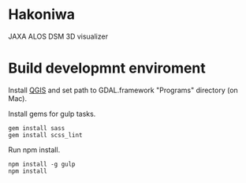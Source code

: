 # Hakoniwa

JAXA ALOS DSM 3D visualizer

# Build developmnt enviroment

Install [QGIS](http://www.qgis.org/) and set path to GDAL.framework "Programs" directory (on Mac).

Install gems for gulp tasks.

```
gem install sass
gem install scss_lint
```

Run npm install.

```
npm install -g gulp
npm install
```
